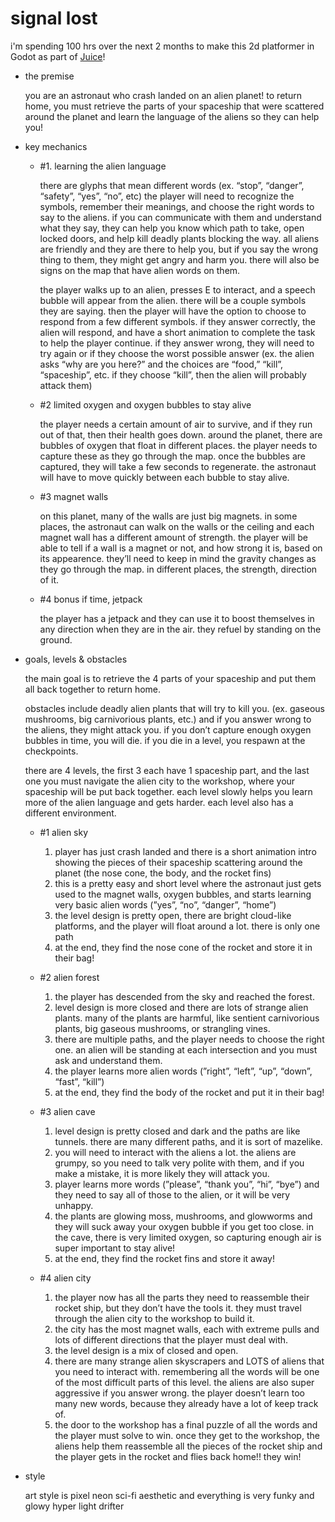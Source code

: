 # signal lost

i'm spending 100 hrs over the next 2 months to make this 2d platformer in Godot as part of [Juice](https://github.com/hackclub/juice)!

- the premise
    
    you are an astronaut who crash landed on an alien planet! to return home, you must retrieve the parts of your spaceship that were scattered around the planet and learn the language of the aliens so they can help you!
    

- key mechanics
    - #1. learning the alien language
        
        there are glyphs that mean different words (ex. “stop”, “danger”, “safety”, “yes”, “no”, etc) the player will need to recognize the symbols, remember their meanings, and choose the right words to say to the aliens. if you can communicate with them and understand what they say, they can help you know which path to take, open locked doors, and help kill deadly plants blocking the way. all aliens are friendly and they are there to help you, but if you say the wrong thing to them, they might get angry and harm you. there will also be signs on the map that have alien words on them.
        
        the player walks up to an alien, presses E to interact, and a speech bubble will appear from the alien. there will be a couple symbols they are saying. then the player will have the option to choose to respond from a few different symbols. if they answer correctly, the alien will respond, and have a short animation to complete the task to help the player continue. if they answer wrong, they will need to try again or if they choose the worst possible answer (ex. the alien asks “why are you here?” and the choices are “food,” “kill”, “spaceship”, etc. if they choose “kill”, then the alien will probably attack them)
        
    - #2 limited oxygen and oxygen bubbles to stay alive
        
        the player needs a certain amount of air to survive, and if they run out of that, then their health goes down. around the planet, there are bubbles of oxygen that float in different places. the player needs to capture these as they go through the map. once the bubbles are captured, they will take a few seconds to regenerate. the astronaut will have to move quickly between each bubble to stay alive.
        
    - #3 magnet walls
        
        on this planet, many of the walls are just big magnets. in some places, the astronaut can walk on the walls or the ceiling and each magnet wall has a different amount of strength. the player will be able to tell if a wall is a magnet or not, and how strong it is, based on its appearence. they’ll need to keep in mind the gravity changes as they go through the map. in different places, the strength, direction of it.
        
    - #4 bonus if time, jetpack
        
        the player has a jetpack and they can use it to boost themselves in any direction when they are in the air. they refuel by standing on the ground.
        

- goals, levels & obstacles
    
    the main goal is to retrieve the 4 parts of your spaceship and put them all back together to return home.
    
    obstacles include deadly alien plants that will try to kill you. (ex. gaseous mushrooms, big carnivorious plants, etc.) and if you answer wrong to the aliens, they might attack you. if you don’t capture enough oxygen bubbles in time, you will die. if you die in a level, you respawn at the checkpoints.
    
    there are 4 levels, the first 3 each have 1 spaceship part, and the last one you must navigate the alien city to the workshop, where your spaceship will be put back together. each level slowly helps you learn more of the alien language and gets harder. each level also has a different environment.
    
    - #1 alien sky
        1. player has just crash landed and there is a short animation intro showing the pieces of their spaceship scattering around the planet (the nose cone, the body, and the rocket fins)
        2. this is a pretty easy and short level where the astronaut just gets used to the magnet walls, oxygen bubbles, and starts learning very basic alien words (”yes”, “no”, “danger”, “home”)
        3. the level design is pretty open, there are bright cloud-like platforms, and the player will float around a lot. there is only one path
        4. at the end, they find the nose cone of the rocket and store it in their bag!
    
    - #2 alien forest
        1. the player has descended from the sky and reached the forest.
        2. level design is more closed and there are lots of strange alien plants. many of the plants are harmful, like sentient carnivorious plants, big gaseous mushrooms, or strangling vines.
        3. there are multiple paths, and the player needs to choose the right one. an alien will be standing at each intersection and you must ask and understand them. 
        4. the player learns more alien words (”right”, “left”, “up”, “down”, “fast”, “kill”)
        5. at the end, they find the body of the rocket and put it in their bag!
    
    - #3 alien cave
        1. level design is pretty closed and dark and the paths are like tunnels. there are many different paths, and it is sort of mazelike. 
        2. you will need to interact with the aliens a lot. the aliens are grumpy, so you need to talk very polite with them, and if you make a mistake, it is more likely they will attack you.
        3. player learns more words (”please”, “thank you”, “hi”, “bye”) and they need to say all of those to the alien, or it will be very unhappy. 
        4. the plants are glowing moss, mushrooms, and glowworms and they will suck away your oxygen bubble if you get too close. in the cave, there is very limited oxygen, so capturing enough air is super important to stay alive!
        5. at the end, they find the rocket fins and store it away!
    
    - #4 alien city
        1. the player now has all the parts they need to reassemble their rocket ship, but they don’t have the tools it. they must travel through the alien city to the workshop to build it.
        2. the city has the most magnet walls, each with extreme pulls and lots of different directions that the player must deal with.
        3. the level design is a mix of closed and open. 
        4. there are many strange alien skyscrapers and LOTS of aliens that you need to interact with. remembering all the words will be one of the most difficult parts of this level. the aliens are also super aggressive if you answer wrong. the player doesn’t learn too many new words, because they already have a lot of keep track of.
        5. the door to the workshop has a final puzzle of all the words and the player must solve to win. once they get to the workshop, the aliens help them reassemble all the pieces of the rocket ship and the player gets in the rocket and flies back home!! they win!

- style
    
    art style is pixel neon sci-fi aesthetic and everything is very funky and glowy
  hyper light drifter
